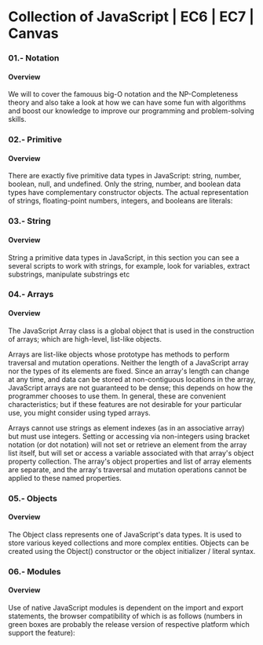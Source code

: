 # Collection of JavaScript | EC6 | EC7 | Canvas

### 01.- Notation

#### Overview

We will to cover the famouus big-O notation and the NP-Completeness theory and also take a look at how we can have some fun
with algorithms and boost our knowledge to improve our programming and problem-solving skills.

### 02.- Primitive

#### Overview

There are exactly five primitive data types in JavaScript: string, number, boolean, null,
and undefined. Only the string, number, and boolean data types have complementary
constructor objects. The actual representation of strings, floating-point numbers, integers,
and booleans are literals:

### 03.- String

#### Overview

String a primitive data types in JavaScript, in this section you can see a several scripts to work with strings, for example, 
look for variables, extract substrings, manipulate substrings etc

### 04.- Arrays

#### Overview

The JavaScript Array class is a global object that is used in the construction of arrays; which are high-level, list-like objects.

Arrays are list-like objects whose prototype has methods to perform traversal and mutation operations. Neither the length of a JavaScript array nor the types of its elements are fixed. Since an array's length can change at any time, and data can be stored at non-contiguous locations in the array, JavaScript arrays are not guaranteed to be dense; this depends on how the programmer chooses to use them. In general, these are convenient characteristics; but if these features are not desirable for your particular use, you might consider using typed arrays.

Arrays cannot use strings as element indexes (as in an associative array) but must use integers. Setting or accessing via non-integers using bracket notation (or dot notation) will not set or retrieve an element from the array list itself, but will set or access a variable associated with that array's object property collection. The array's object properties and list of array elements are separate, and the array's traversal and mutation operations cannot be applied to these named properties.


### 05.- Objects

#### Overview

The Object class represents one of JavaScript's data types. It is used to store various keyed collections and more complex entities. Objects can be created using the Object() constructor or the object initializer / literal syntax.



### 06.- Modules

#### Overview

Use of native JavaScript modules is dependent on the import and export statements, the browser compatibility of which is as follows (numbers in green boxes are probably the release version of respective platform which support the feature):


